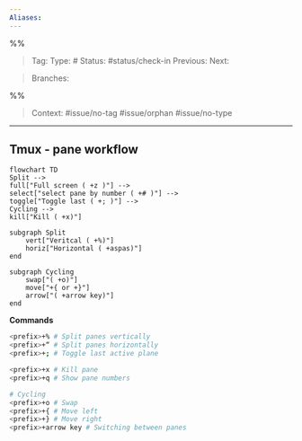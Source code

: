 ```yaml
---
Aliases: 
---
```

%%
> Tag: 
> Type: #
> Status: #status/check-in
> Previous: 
> Next: 

> Branches: 

%%

> Context: #issue/no-tag #issue/orphan #issue/no-type 

---
## Tmux - pane workflow


```mermaid
flowchart TD
Split -->
full["Full screen ( +z )"] -->
select["select pane by number ( +# )"] -->
toggle["Toggle last ( +; )"] -->
Cycling -->
kill["Kill ( +x)"]

subgraph Split
	vert["Veritcal ( +%)"]
	horiz["Horizontal ( +aspas)"]
end

subgraph Cycling
	swap["( +o)"]
	move["+{ or +}"]
	arrow["( +arrow key)"]
end

```


**Commands**

```bash
<prefix>+% # Split panes vertically
<prefix>+“ # Split panes horizontally
<prefix>+; # Toggle last active plane

<prefix>+x # Kill pane
<prefix>+q # Show pane numbers

# Cycling
<prefix>+o # Swap
<prefix>+{ # Move left
<prefix>+} # Move right
<prefix>+arrow key # Switching between panes
```